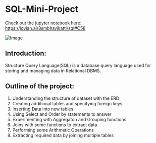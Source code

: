 # SQL-Mini-Project

Check out the jupyter notebook here: https://jovian.ai/8smbhavikatti/sql#C58

![Image](https://i.imgur.com/svR4Hw7.png)
## Introduction: 
Structure Query Language(SQL) is a database query language used for storing and managing data in Relational DBMS.

## Outline of the project:
1. Understanding the structure of dataset with the ERD
2. Creating additional tables and specifying foreign keys
3. Inserting Data into new tables
4. Using Select and Order by statements to answer
5. Experimenting with Aggregaton and Grouping functions
6. Joins with some functions to extract data
7. Performing some Arithmetic Operations
8. Extracting required data by joining multiple tables 
